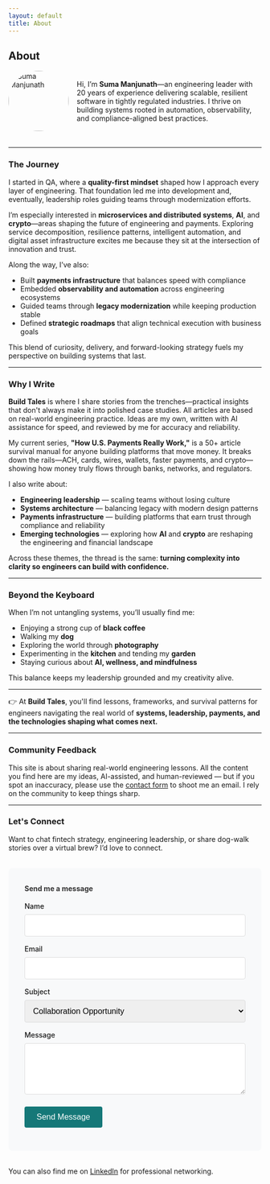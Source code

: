 ```yaml
---
layout: default
title: About
---
```

## About

<div style="display: flex; align-items: center; gap: 1rem; margin-bottom: 2rem;">
  <img src="{{ '/assets/images/ghibli-avatar.png' | relative_url }}" alt="Suma Manjunath" 
       width="120" height="120" style="border-radius: 50%; object-fit: cover;">
  <div>
    <p>Hi, I’m <strong>Suma Manjunath</strong>—an engineering leader with 20 years of experience delivering scalable, resilient software in tightly regulated industries. I thrive on building systems rooted in automation, observability, and compliance-aligned best practices.</p>
  </div>
</div>

---

### The Journey

I started in QA, where a **quality-first mindset** shaped how I approach every layer of engineering. That foundation led me into development and, eventually, leadership roles guiding teams through modernization efforts.

I’m especially interested in **microservices and distributed systems**, **AI**, and **crypto**—areas shaping the future of engineering and payments. Exploring service decomposition, resilience patterns, intelligent automation, and digital asset infrastructure excites me because they sit at the intersection of innovation and trust.

Along the way, I’ve also:
- Built **payments infrastructure** that balances speed with compliance
- Embedded **observability and automation** across engineering ecosystems
- Guided teams through **legacy modernization** while keeping production stable
- Defined **strategic roadmaps** that align technical execution with business goals

This blend of curiosity, delivery, and forward-looking strategy fuels my perspective on building systems that last.

---

### Why I Write

**Build Tales** is where I share stories from the trenches—practical insights that don't always make it into polished case studies. All articles are based on real-world engineering practice. Ideas are my own, written with AI assistance for speed, and reviewed by me for accuracy and reliability.

My current series, **"How U.S. Payments Really Work,"** is a 50+ article survival manual for anyone building platforms that move money. It breaks down the rails—ACH, cards, wires, wallets, faster payments, and crypto—showing how money truly flows through banks, networks, and regulators.

I also write about:
- **Engineering leadership** — scaling teams without losing culture
- **Systems architecture** — balancing legacy with modern design patterns
- **Payments infrastructure** — building platforms that earn trust through compliance and reliability
- **Emerging technologies** — exploring how **AI** and **crypto** are reshaping the engineering and financial landscape

Across these themes, the thread is the same: **turning complexity into clarity so engineers can build with confidence.**

---

### Beyond the Keyboard
When I’m not untangling systems, you’ll usually find me:
- Enjoying a strong cup of **black coffee**
- Walking my **dog**
- Exploring the world through **photography**
- Experimenting in the **kitchen** and tending my **garden**
- Staying curious about **AI, wellness, and mindfulness**

This balance keeps my leadership grounded and my creativity alive.

---

👉 At **Build Tales**, you'll find lessons, frameworks, and survival patterns for engineers navigating the real world of **systems, leadership, payments, and the technologies shaping what comes next.**

---

### Community Feedback

This site is about sharing real-world engineering lessons. All the content you find here are my ideas, AI-assisted, and human-reviewed — but if you spot an inaccuracy, please use the [contact form](#contact-form) to shoot me an email. I rely on the community to keep things sharp.

---

### Let's Connect

Want to chat fintech strategy, engineering leadership, or share dog-walk stories over a virtual brew? I’d love to connect.

<div id="contact-form" style="background: #f8f9fa; padding: 2rem; border-radius: 8px; margin: 2rem 0;">
  <h4 style="margin-top: 0; color: #333;">Send me a message</h4>
  <form action="https://formspree.io/f/xblkbevy" method="POST" style="max-width: 500px;">
    <div style="margin-bottom: 1rem;">
      <label for="name" style="display: block; margin-bottom: 0.5rem; font-weight: 500;">Name</label>
      <input type="text" name="name" id="name" required style="width: 100%; padding: 0.75rem; border: 1px solid #ddd; border-radius: 4px; font-size: 1rem;">
    </div>
    <div style="margin-bottom: 1rem;">
      <label for="email" style="display: block; margin-bottom: 0.5rem; font-weight: 500;">Email</label>
      <input type="email" name="email" id="email" required style="width: 100%; padding: 0.75rem; border: 1px solid #ddd; border-radius: 4px; font-size: 1rem;">
    </div>
    <div style="margin-bottom: 1rem;">
      <label for="subject" style="display: block; margin-bottom: 0.5rem; font-weight: 500;">Subject</label>
      <select name="subject" id="subject" style="width: 100%; padding: 0.75rem; border: 1px solid #ddd; border-radius: 4px; font-size: 1rem;">
        <option value="Collaboration">Collaboration Opportunity</option>
        <option value="Fintech Discussion">Fintech/Payments Discussion</option>
        <option value="Engineering Leadership">Engineering Leadership</option>
        <option value="Speaking">Speaking Opportunity</option>
        <option value="General">General Inquiry</option>
      </select>
    </div>
    <div style="margin-bottom: 1.5rem;">
      <label for="message" style="display: block; margin-bottom: 0.5rem; font-weight: 500;">Message</label>
      <textarea name="message" id="message" rows="4" required style="width: 100%; padding: 0.75rem; border: 1px solid #ddd; border-radius: 4px; font-size: 1rem; resize: vertical;"></textarea>
    </div>
    <button type="submit" style="background: #157878; color: white; padding: 0.75rem 1.5rem; border: none; border-radius: 4px; font-size: 1rem; cursor: pointer; font-weight: 500;">Send Message</button>
  </form>
</div>

You can also find me on [LinkedIn](https://linkedin.com/in/sumamanjunath) for professional networking.
